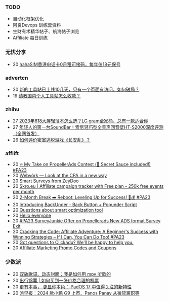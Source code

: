 ### TODO
-  自动化框架优化
-  阿良Devops 训练营资料
-  生财有术精华帖子、航海帖子浏览
-  Affiliate 每日训练

### 无忧分享
<!-- ruyo:START -->
-  20 [hahaSIM香港电话卡0月租可接码，每年仅18元保号](https://51.ruyo.net/18478.html)<!-- ruyo:END -->

### advertcn
<!-- advertcn:START -->
-  20 [新的工具站已上线10几天，只有一个页面有访问，如何破局？](https://www.advertcn.com/forum.php?mod=viewthread&tid=112187)
-  19 [请教国内个人工具站怎么收款？](https://www.advertcn.com/forum.php?mod=viewthread&tid=112176)<!-- advertcn:END -->

### zhihu
<!-- zhihu:START -->
-  27 [2023年618大屏轻薄本怎么选？LG gram全家桶，总有一款适合你](http://zhuanlan.zhihu.com/p/632641888?utm_campaign=rss&utm_medium=rss&utm_source=rss&utm_content=title)
-  27 [年轻人的第一台SoundBar！索尼轻巧型全景声回音壁HT-S2000深度评测（全网首发）](http://zhuanlan.zhihu.com/p/630990296?utm_campaign=rss&utm_medium=rss&utm_source=rss&utm_content=title)
-  26 [如何评价密室逃脱游戏《长安乱》？](http://www.zhihu.com/question/563950552/answer/3045961312?utm_campaign=rss&utm_medium=rss&utm_source=rss&utm_content=title)<!-- zhihu:END -->

### afflift
<!-- afflift:START -->
-  20 [🔥 My Take on PropellerAds Contest &lpar;🍅 Secret Sauce included!&rpar; #PA23](https://afflift.com/f/threads/%F0%9F%94%A5-my-take-on-propellerads-contest-%F0%9F%8D%85-secret-sauce-included-pa23.11642/)
-  20 [Webvõrk — Look at the CPA in a new way](https://afflift.com/f/threads/webv%C3%B5rk-%E2%80%94-look-at-the-cpa-in-a-new-way.2820/)
-  20 [Smart Surveys from ZeyDoo](https://afflift.com/f/threads/smart-surveys-from-zeydoo.10505/)
-  20 [Skro.eu | Affiliate campaign tracker with Free plan - 250k free events per month](https://afflift.com/f/threads/skro-eu-affiliate-campaign-tracker-with-free-plan-250k-free-events-per-month.7260/)
-  20 [2-Month Break ➡️ Reboot: Leveling Up for Success! 💼💰 #PA23](https://afflift.com/f/threads/2-month-break-%E2%9E%A1%EF%B8%8F-reboot-leveling-up-for-success-%F0%9F%92%BC%F0%9F%92%B0-pa23.11560/)
-  20 [Introducing BackUnder - Back Button + Popunder Script](https://afflift.com/f/threads/introducing-backunder-back-button-popunder-script.10073/)
-  20 [Questions about smart optimization tool](https://afflift.com/f/threads/questions-about-smart-optimization-tool.11650/)
-  20 [Hello everyone](https://afflift.com/f/threads/hello-everyone.11654/)
-  20 [#PA23 SurveyJunkie Offer on Propellerads New ADS format Survey Exit](https://afflift.com/f/threads/pa23-surveyjunkie-offer-on-propellerads-new-ads-format-survey-exit.11651/)
-  20 [Cracking the Code: Affiliate Adventure: A Beginner&#39;s Success with Winning Strategies – If I Can, You Can Do Too! #PA23](https://afflift.com/f/threads/cracking-the-code-affiliate-adventure-a-beginners-success-with-winning-strategies-%E2%80%93-if-i-can-you-can-do-too-pa23.11559/)
-  20 [Got questions to Clickadu? We&#39;ll be happy to help you.](https://afflift.com/f/threads/got-questions-to-clickadu-well-be-happy-to-help-you.2674/)
-  20 [Affiliate Marketing Promo Codes and Coupons](https://afflift.com/f/threads/affiliate-marketing-promo-codes-and-coupons.587/)<!-- afflift:END -->

### 少数派
<!-- sspai:START -->
-  20 [双轨歌词、动态封面：我是如何用 mpv 听歌的](https://sspai.com/post/82744)
-  20 [出行锦囊 | 如何买到一张价格合理的机票](https://sspai.com/post/83081)
-  20 [更有本事， 更显你本色：iPadOS 17 中值得关注的新特性](https://sspai.com/post/83079)
-  20 [派早报：2024 款小鹏 G9 上市、Panos Panay 从微软离职等](https://sspai.com/post/83076)<!-- sspai:END -->
